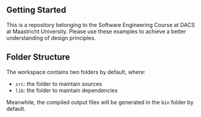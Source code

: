 ## Getting Started

This is a repository belonging to the Software Engineering Course at DACS at Maastricht University.
Please use these examples to achieve a better understanding of design principles.

## Folder Structure

The workspace contains two folders by default, where:

- `src`: the folder to maintain sources
- `lib`: the folder to maintain dependencies

Meanwhile, the compiled output files will be generated in the `bin` folder by default.

